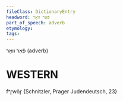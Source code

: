 ```yaml
---
fileClass: DictionaryEntry
headword: פֿאַר וואָר
part_of_speech: adverb
etymology: 
tags:
---
```

פֿאַר וואָר
(adverb)

WESTERN
========

fᵃr̥wôr̥ {Schnitzler, Prager Judendeutsch, 23}